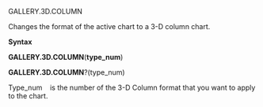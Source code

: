 GALLERY.3D.COLUMN

Changes the format of the active chart to a 3-D column chart.

**Syntax**

**GALLERY.3D.COLUMN**(**type\_num**)

**GALLERY.3D.COLUMN**?(type\_num)

Type\_num    is the number of the 3-D Column format that you want to
apply to the chart.


